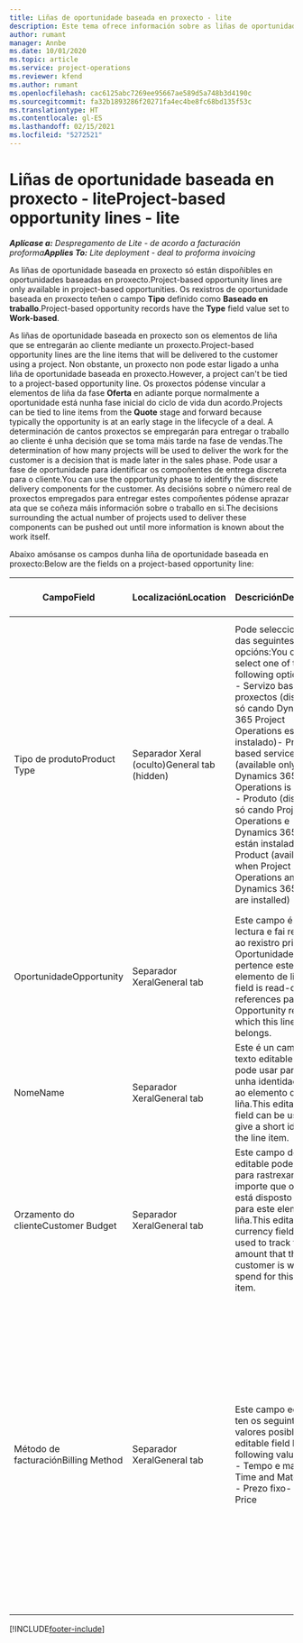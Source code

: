 ```yaml
---
title: Liñas de oportunidade baseada en proxecto - lite
description: Este tema ofrece información sobre as liñas de oportunidade baseadas en proxecto. (Pro)
author: rumant
manager: Annbe
ms.date: 10/01/2020
ms.topic: article
ms.service: project-operations
ms.reviewer: kfend
ms.author: rumant
ms.openlocfilehash: cac6125abc7269ee95667ae589d5a748b3d4190c
ms.sourcegitcommit: fa32b1893286f20271fa4ec4be8fc68bd135f53c
ms.translationtype: HT
ms.contentlocale: gl-ES
ms.lasthandoff: 02/15/2021
ms.locfileid: "5272521"
---
```

# <a name="project-based-opportunity-lines---lite"></a><span data-ttu-id="3e3cf-104">Liñas de oportunidade baseada en proxecto - lite</span><span class="sxs-lookup"><span data-stu-id="3e3cf-104">Project-based opportunity lines - lite</span></span>

<span data-ttu-id="3e3cf-105">_**Aplícase a:** Despregamento de Lite - de acordo a facturación proforma_</span><span class="sxs-lookup"><span data-stu-id="3e3cf-105">_**Applies To:** Lite deployment - deal to proforma invoicing_</span></span>

<span data-ttu-id="3e3cf-106">As liñas de oportunidade baseada en proxecto só están dispoñibles en oportunidades baseadas en proxecto.</span><span class="sxs-lookup"><span data-stu-id="3e3cf-106">Project-based opportunity lines are only available in project-based opportunities.</span></span> <span data-ttu-id="3e3cf-107">Os rexistros de oportunidade baseada en proxecto teñen o campo **Tipo** definido como **Baseado en traballo**.</span><span class="sxs-lookup"><span data-stu-id="3e3cf-107">Project-based opportunity records have the **Type** field value set to **Work-based**.</span></span>

<span data-ttu-id="3e3cf-108">As liñas de oportunidade baseada en proxecto son os elementos de liña que se entregarán ao cliente mediante un proxecto.</span><span class="sxs-lookup"><span data-stu-id="3e3cf-108">Project-based opportunity lines are the line items that will be delivered to the customer using a project.</span></span> <span data-ttu-id="3e3cf-109">Non obstante, un proxecto non pode estar ligado a unha liña de oportunidade baseada en proxecto.</span><span class="sxs-lookup"><span data-stu-id="3e3cf-109">However, a project can't be tied to a project-based opportunity line.</span></span> <span data-ttu-id="3e3cf-110">Os proxectos pódense vincular a elementos de liña da fase **Oferta** en adiante porque normalmente a oportunidade está nunha fase inicial do ciclo de vida dun acordo.</span><span class="sxs-lookup"><span data-stu-id="3e3cf-110">Projects can be tied to line items from the **Quote** stage and forward because typically the opportunity is at an early stage in the lifecycle of a deal.</span></span> <span data-ttu-id="3e3cf-111">A determinación de cantos proxectos se empregarán para entregar o traballo ao cliente é unha decisión que se toma máis tarde na fase de vendas.</span><span class="sxs-lookup"><span data-stu-id="3e3cf-111">The determination of how many projects will be used to deliver the work for the customer is a decision that is made later in the sales phase.</span></span> <span data-ttu-id="3e3cf-112">Pode usar a fase de oportunidade para identificar os compoñentes de entrega discreta para o cliente.</span><span class="sxs-lookup"><span data-stu-id="3e3cf-112">You can use the opportunity phase to identify the discrete delivery components for the customer.</span></span> <span data-ttu-id="3e3cf-113">As decisións sobre o número real de proxectos empregados para entregar estes compoñentes pódense aprazar ata que se coñeza máis información sobre o traballo en si.</span><span class="sxs-lookup"><span data-stu-id="3e3cf-113">The decisions surrounding the actual number of projects used to deliver these components can be pushed out until more information is known about the work itself.</span></span>

<span data-ttu-id="3e3cf-114">Abaixo amósanse os campos dunha liña de oportunidade baseada en proxecto:</span><span class="sxs-lookup"><span data-stu-id="3e3cf-114">Below are the fields on a project-based opportunity line:</span></span>

| <span data-ttu-id="3e3cf-115">**Campo**</span><span class="sxs-lookup"><span data-stu-id="3e3cf-115">**Field**</span></span> | <span data-ttu-id="3e3cf-116">**Localización**</span><span class="sxs-lookup"><span data-stu-id="3e3cf-116">**Location**</span></span> | <span data-ttu-id="3e3cf-117">**Descrición**</span><span class="sxs-lookup"><span data-stu-id="3e3cf-117">**Description**</span></span> | <span data-ttu-id="3e3cf-118">**Impacto descendente**</span><span class="sxs-lookup"><span data-stu-id="3e3cf-118">**Downstream impact**</span></span> |
| --- | --- | --- | --- |
| <span data-ttu-id="3e3cf-119">Tipo de produto</span><span class="sxs-lookup"><span data-stu-id="3e3cf-119">Product Type</span></span> | <span data-ttu-id="3e3cf-120">Separador Xeral (oculto)</span><span class="sxs-lookup"><span data-stu-id="3e3cf-120">General tab (hidden)</span></span> | <span data-ttu-id="3e3cf-121">Pode seleccionar unha das seguintes opcións:</span><span class="sxs-lookup"><span data-stu-id="3e3cf-121">You can select one of the following options:</span></span></br><span data-ttu-id="3e3cf-122">- Servizo baseado en proxectos (dispoñible só cando Dynamics 365 Project Operations está instalado)</span><span class="sxs-lookup"><span data-stu-id="3e3cf-122">- Project-based service (available only when Dynamics 365 Project Operations is installed)</span></span></br><span data-ttu-id="3e3cf-123">- Produto (dispoñible só cando Project Operations e Dynamics 365 Sales están instaladas)</span><span class="sxs-lookup"><span data-stu-id="3e3cf-123">- Product (available only when Project Operations and Dynamics 365 Sales are installed)</span></span> | <span data-ttu-id="3e3cf-124">O valor deste campo establécese en **Servizo baseado en proxecto** cando crea unha liña de oportunidade baseada en proxecto desde a grade de liñas baseadas en proxecto na Oportunidade.</span><span class="sxs-lookup"><span data-stu-id="3e3cf-124">The value of this field is set to **Project-based service** when you create a project-based opportunity line from the project-based lines grid on the Opportunity.</span></span> <br> <span data-ttu-id="3e3cf-125">Se cambia ou anula este valor, a funcionalidade do proxecto non se activará nos seus elementos de liña baseada en proxecto.</span><span class="sxs-lookup"><span data-stu-id="3e3cf-125">If you change or override this value, the project functionality won't be enabled on your project-based line items.</span></span> |
| <span data-ttu-id="3e3cf-126">Oportunidade</span><span class="sxs-lookup"><span data-stu-id="3e3cf-126">Opportunity</span></span> | <span data-ttu-id="3e3cf-127">Separador Xeral</span><span class="sxs-lookup"><span data-stu-id="3e3cf-127">General tab</span></span> | <span data-ttu-id="3e3cf-128">Este campo é de só lectura e fai referencia ao rexistro principal de Oportunidade ao que pertence este elemento de liña.</span><span class="sxs-lookup"><span data-stu-id="3e3cf-128">This field is read-only and references parent Opportunity record to which this line item belongs.</span></span> | <span data-ttu-id="3e3cf-129">Non hai ningún impacto descendente deste campo.</span><span class="sxs-lookup"><span data-stu-id="3e3cf-129">There is no downstream impact from this field.</span></span> |
| <span data-ttu-id="3e3cf-130">Nome</span><span class="sxs-lookup"><span data-stu-id="3e3cf-130">Name</span></span> | <span data-ttu-id="3e3cf-131">Separador Xeral</span><span class="sxs-lookup"><span data-stu-id="3e3cf-131">General tab</span></span> | <span data-ttu-id="3e3cf-132">Este é un campo de texto editable que se pode usar para dar unha identidade curta ao elemento de liña.</span><span class="sxs-lookup"><span data-stu-id="3e3cf-132">This editable text field can be used to give a short identity to the line item.</span></span> | <span data-ttu-id="3e3cf-133">Este valor transfírese á liña de oferta cando cree unha oferta a partir desta oportunidade.</span><span class="sxs-lookup"><span data-stu-id="3e3cf-133">This value is carried over to the quote line when you create a quote from this opportunity.</span></span> |
| <span data-ttu-id="3e3cf-134">Orzamento do cliente</span><span class="sxs-lookup"><span data-stu-id="3e3cf-134">Customer Budget</span></span> | <span data-ttu-id="3e3cf-135">Separador Xeral</span><span class="sxs-lookup"><span data-stu-id="3e3cf-135">General tab</span></span> | <span data-ttu-id="3e3cf-136">Este campo de moeda editable pode usarse para rastrexar o importe que o cliente está disposto a gastar para este elemento de liña.</span><span class="sxs-lookup"><span data-stu-id="3e3cf-136">This editable currency field can be used to track the amount that the customer is willing to spend for this line item.</span></span> | <span data-ttu-id="3e3cf-137">Este valor transfírese ao campo correspondente da liña de oferta cando cree unha oferta a partir desta oportunidade.</span><span class="sxs-lookup"><span data-stu-id="3e3cf-137">This value is carried over to the corresponding field on the quote line when you create a quote from this opportunity.</span></span> |
| <span data-ttu-id="3e3cf-138">Método de facturación</span><span class="sxs-lookup"><span data-stu-id="3e3cf-138">Billing Method</span></span> | <span data-ttu-id="3e3cf-139">Separador Xeral</span><span class="sxs-lookup"><span data-stu-id="3e3cf-139">General tab</span></span> | <span data-ttu-id="3e3cf-140">Este campo editable ten os seguintes valores posibles:</span><span class="sxs-lookup"><span data-stu-id="3e3cf-140">This editable field has the following values:</span></span></br><span data-ttu-id="3e3cf-141">- Tempo e material</span><span class="sxs-lookup"><span data-stu-id="3e3cf-141">- Time and Material</span></span></br><span data-ttu-id="3e3cf-142">- Prezo fixo</span><span class="sxs-lookup"><span data-stu-id="3e3cf-142">- Fixed Price</span></span> | <span data-ttu-id="3e3cf-143">Este valor transfírese ao campo correspondente da liña de oferta cando cree unha oferta a partir desta oportunidade.</span><span class="sxs-lookup"><span data-stu-id="3e3cf-143">This value is carried over to the corresponding field on the quote line when you create a quote from this opportunity.</span></span> <span data-ttu-id="3e3cf-144">Despois de crear a liña de oferta, o campo bloquéase e non se pode cambiar.</span><span class="sxs-lookup"><span data-stu-id="3e3cf-144">After the quote line is created, the field is locked and can't be changed.</span></span> <span data-ttu-id="3e3cf-145">Atribúa este valor de campo coa maior precisión posible.</span><span class="sxs-lookup"><span data-stu-id="3e3cf-145">Assign this field value as accurately as possible.</span></span> <span data-ttu-id="3e3cf-146">Se precisa cambiar o valor deste campo na liña de oferta, elimine e cree de novo a liña de oferta.</span><span class="sxs-lookup"><span data-stu-id="3e3cf-146">If you need to change the value of this field on the quote line, delete and re-create the quote line.</span></span> |


[!INCLUDE[footer-include](../../includes/footer-banner.md)]